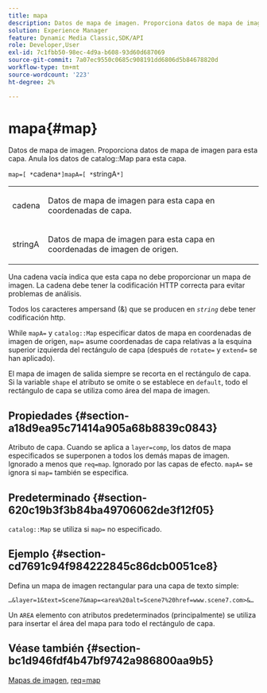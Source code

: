 ```yaml
---
title: mapa
description: Datos de mapa de imagen. Proporciona datos de mapa de imagen para esta capa. Anula los datos del mapa del catálogo de esta capa.
solution: Experience Manager
feature: Dynamic Media Classic,SDK/API
role: Developer,User
exl-id: 7c1fbb50-98ec-4d9a-b608-93d60d687069
source-git-commit: 7a07ec9550c0685c908191dd6806d5b84678820d
workflow-type: tm+mt
source-wordcount: '223'
ht-degree: 2%

---
```


# mapa{#map}

Datos de mapa de imagen. Proporciona datos de mapa de imagen para esta capa. Anula los datos de catalog::Map para esta capa.

`map=[ *`cadena`*]mapA=[ *`stringA`*]`

<table id="simpletable_2E32B25D5F6246A18A8AF817903877ED"> 
 <tr class="strow"> 
  <td class="stentry"> <p><span class="codeph"> <span class="varname"> cadena</span></span> </p></td> 
  <td class="stentry"> <p>Datos de mapa de imagen para esta capa en coordenadas de capa. </p></td> 
 </tr> 
 <tr class="strow"> 
  <td class="stentry"> <p><span class="codeph"> <span class="varname"> stringA</span></span> </p></td> 
  <td class="stentry"> <p>Datos de mapa de imagen para esta capa en coordenadas de imagen de origen. </p></td> 
 </tr> 
</table>

Una cadena vacía indica que esta capa no debe proporcionar un mapa de imagen. La cadena debe tener la codificación HTTP correcta para evitar problemas de análisis.

Todos los caracteres ampersand (&amp;) que se producen en *`string`* debe tener codificación http.

While `mapA=` y `catalog::Map` especificar datos de mapa en coordenadas de imagen de origen, `map=` asume coordenadas de capa relativas a la esquina superior izquierda del rectángulo de capa (después de `rotate=` y `extend=` se han aplicado).

El mapa de imagen de salida siempre se recorta en el rectángulo de capa. Si la variable `shape` el atributo se omite o se establece en `default`, todo el rectángulo de capa se utiliza como área del mapa de imagen.

## Propiedades {#section-a18d9ea95c71414a905a68b8839c0843}

Atributo de capa. Cuando se aplica a `layer=comp`, los datos de mapa especificados se superponen a todos los demás mapas de imagen. Ignorado a menos que `req=map`. Ignorado por las capas de efecto. `mapA=` se ignora si `map=` también se especifica.

## Predeterminado {#section-620c19b3f3b84ba49706062de3f12f05}

`catalog::Map` se utiliza si `map=` no especificado.

## Ejemplo {#section-cd7691c94f984222845c86dcb0051ce8}

Defina un mapa de imagen rectangular para una capa de texto simple:

`…&layer=1&text=Scene7&map=<area%20alt=Scene7%20href=www.scene7.com>&…`

Un `AREA` elemento con atributos predeterminados (principalmente) se utiliza para insertar el área del mapa para todo el rectángulo de capa.

## Véase también {#section-bc1d946fdf4b47bf9742a986800aa9b5}

[Mapas de imagen](../../../../../is-api/http-ref/image-serving-api-ref/c-http-protocol-reference/c-syntax-and-features/r-image-maps.md#reference-ff7d1bac2a064104b0c508a81316fdab), [req=map](../../../../../is-api/http-ref/image-serving-api-ref/c-http-protocol-reference/c-command-reference/r-req/r-req.md#reference-907cdb4a97034db7ad94695f25552e76)
